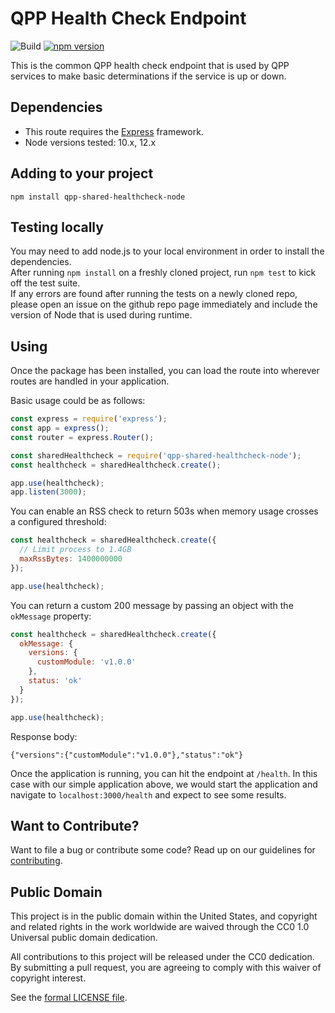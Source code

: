 # QPP Health Check Endpoint
![Build](https://github.com/CMSgov/qpp-shared-healthcheck-node/workflows/Build%20-%20PR/badge.svg) [![npm version](https://badge.fury.io/js/qpp-shared-healthcheck-node.svg)](https://badge.fury.io/js/qpp-shared-healthcheck-node)

This is the common QPP health check endpoint that is used by QPP services to make basic determinations if the service is up or down.

## Dependencies
* This route requires the [Express](https://expressjs.com/) framework.
* Node versions tested: 10.x, 12.x

## Adding to your project
`npm install qpp-shared-healthcheck-node`

## Testing locally
You may need to add node.js to your local environment in order to install the dependencies.  
After running `npm install` on a freshly cloned project, run `npm test` to kick off the test suite.  
If any errors are found after running the tests on a newly cloned repo, please open an issue on the github repo page immediately and include the version of Node that is used during runtime.

## Using
Once the package has been installed, you can load the route into wherever routes are handled in your application.

Basic usage could be as follows:

```javascript
const express = require('express');
const app = express();
const router = express.Router();

const sharedHealthcheck = require('qpp-shared-healthcheck-node');
const healthcheck = sharedHealthcheck.create();

app.use(healthcheck);
app.listen(3000);
```

You can enable an RSS check to return 503s when memory usage crosses a configured threshold:

```javascript
const healthcheck = sharedHealthcheck.create({
  // Limit process to 1.4GB
  maxRssBytes: 1400000000
});

app.use(healthcheck);
```

You can return a custom 200 message by passing an object with the `okMessage` property:

```javascript
const healthcheck = sharedHealthcheck.create({
  okMessage: {
    versions: {
      customModule: 'v1.0.0'
    },
    status: 'ok'
  }
});

app.use(healthcheck);
```

Response body:
```
{"versions":{"customModule":"v1.0.0"},"status":"ok"}
```

Once the application is running, you can hit the endpoint at `/health`.  In this case with our simple application above, we would start the application and navigate to `localhost:3000/health` and expect to see some results.


## Want to Contribute?

Want to file a bug or contribute some code? Read up on our guidelines for [contributing].

[contributing]: /.github/CONTRIBUTING.md

## Public Domain
This project is in the public domain within the United States, and copyright and related rights in the work worldwide are waived
through the CC0 1.0 Universal public domain dedication.		

All contributions to this project will be released under the CC0 dedication. By submitting a pull request, you are agreeing to
comply with this waiver of copyright interest.		

See the [formal LICENSE file](/LICENSE).

